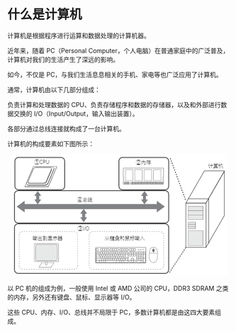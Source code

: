 # 什么是计算机

计算机是根据程序进行运算和数据处理的计算机器。

近年来，随着 PC（Personal Computer，个人电脑）在普通家庭中的广泛普及，计算机对我们的生活产生了深远的影响。

如今，不仅是 PC，与我们生活息息相关的手机、家电等也广泛应用了计算机。 

通常，计算机由以下几部分组成：

负责计算和处理数据的 CPU、负责存储程序和数据的存储器，以及和外部进行数据交换的 I/O（Input/Output，输入输出装置）。

各部分通过总线连接就构成了一台计算机。 

计算机的构成要素如下图所示：

<p align="center">
    <img src="计算机的构成要素.png" alt="计算机的构成要素">
</p>

以 PC 机的组成为例，一般使用 Intel 或 AMD 公司的 CPU，DDR3 SDRAM 之类的内存，另外还有键盘、鼠标、显示器等 I/O。

这些 CPU、内存、I/O、总线并不局限于 PC，多数计算机都是由这四大要素组成。